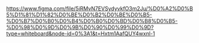 https://www.figma.com/file/5iRMvN7EVSydyvkfO3m2Ju/%D0%A2%D0%B5%D1%81%D1%82%D0%BE%D0%B2%D0%BE%D0%B5-%D0%B7%D0%B0%D0%B4%D0%B0%D0%BD%D0%B8%D0%B5-%D0%98%D0%9D%D0%9B%D0%90%D0%99%D0%9D?type=whiteboard&node-id=0%3A1&t=Hxtm1AafQUY4wxnl-1